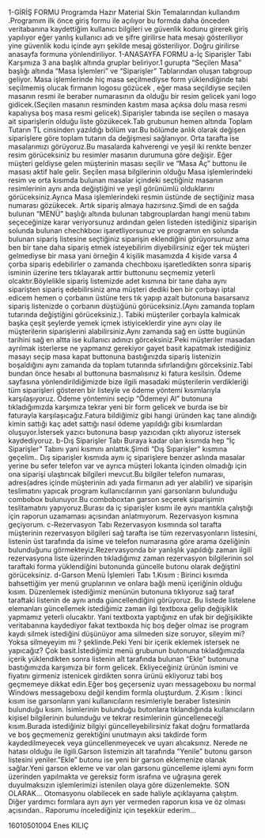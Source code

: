 
1-GİRİŞ FORMU
Programda Hazır Material Skin Temalarından kullandım .Programım ilk önce giriş formu ile açılıyor bu formda daha önceden  veritabanına kaydettiğim kullanıcı bilgileri ve güvenlik kodunu girerek giriş yapılıyor eğer yanlış kullanıcı adı ve şifre girilirse hata mesajı gösteriliyor yine güvenlik kodu içinde ayrı şekilde mesaj gösteriliyor. Doğru girilirse anasayfa formuna yönlendiriliyor.
1-ANASAYFA FORMU
a-İç Siparişler Tabı
Karşımıza 3 ana başlık altında gruplar beliriyor.1 gurupta  “Seçilen Masa” başlığı altında “Masa İşlemleri” ve “Siparişler” Tablarından oluşan tabgroup geliyor. Masa işlemlerinde hiç masa seçilmediyse form yüklendiğinde tabi seçilmemiş olucak firmanın logosu gözücek , eğer masa seçildiyse seçilen masanın resmi ile beraber numarasının da olduğu bir resim gelicek yani logo gidicek.(Seçilen masanın resminden kastım masa açıksa dolu masa resmi kapalıysa boş masa resmi gelicek).Siparişler tabında ise seçilen o masaya ait siparişlerin olduğu liste gözükecek.Tab grubunun hemen altında Toplam Tutarın TL cinsinden yazıldığı bölüm var.Bu bölümde anlık olarak değişen siparişlere göre toplam tutarın da değişmesi sağlanıyor. Orta tarafta ise masalarımızı görüyoruz.Bu masalarda kahverengi ve yeşil iki renkte benzer resim görüceksiniz bu resimler masanın durumuna göre değişir. Eğer müşteri geldiyse  gelen müşterinin masası seçilir ve “Masa Aç” buttonu ile masası aktif hale gelir. Seçilen masa bilgilerinin olduğu Masa işlemlerindeki resim ve orta kısımda bulunan masalar içindeki seçtiğiniz masanın resimlerinin aynı anda değiştiğini ve yeşil görünümlü  olduklarını görüceksiniz.Ayrıca Masa işlemlerindeki resmin üstünde de seçtiğiniz masa numarası gözükecek. Artık sipariş almaya hazırsınız.Şimdi de en sağda bulunan “MENÜ” başlığı altında bulunan tabgrouplardan hangi menü tabını seçeceğinize karar veriyorsunuz ardından gelen listeden istediğiniz siparişin solunda bulunan chechkboxı işaretliyorsunuz ve programın en solunda bulunan sipariş listesine seçtiğiniz siparişin eklendiğini görüyorsunuz ama ben bir tane daha sipariş etmek isteyebilirim diyebilirsiniz eğer tek müşteri gelmediyse bir masa yani örneğin 4 kişilik masamızda 4 kişide varsa 4 çorba sipariş edebilirler o zamanda chechboxu işaretledikten sonra sipariş isminin üzerine ters tıklayarak arttir buttonunu  seçmemiz yeterli olcaktır.Böylelikle sipariş listemizde adet kısmına bir tane daha aynı siparişten sipariş edebilirsiniz ama müşteri dediki ben bir çorbayı iptal edicem hemen o çorbanın üstüne ters tık yapıp azalt butonuna basarsanız sipariş listenizde o çorbanın düştüğünü görüceksiniz.(Aynı zamanda toplam tutarında değiştiğini görüceksiniz.). Tabiki müşteriler çorbayla kalmicak başka çeşit şeylerde yemek içmek istiyiceklerdir yine aynı olay ile müşterilerin siparişlerini alabilirsiniz.Aynı zamanda sağ en üstte bugünün tarihini sağ en altta ise kullanıcı adınızı görceksiniz.Peki müşteriler masadan ayrılmak isterlerse ne yapmanız gerekiyor gayet basit kapatmak istediğiniz masayı seçip masa kapat buttonuna bastığınızda sipariş listenizin boşaldığını aynı zamanda da toplam tutarında sıfırlandığını görceksiniz.Tabi bundan önce hesabı al buttonuna basmalısınız ki fatura kesilsin. Ödeme sayfasına yönlendirildiğimizde bize ilgili masadaki müşterilerin verdikleriği tüm siparişleri gösteren bir listeyle ve ödeme yöntemi kısımlarıyla karşılaşıyoruz. Ödeme yöntemini seçip “Ödemeyi Al” butonuna tıkladığımızda karşımıza tekrar yeni bir form gelicek ve burda ise bir faturayla karşılaşıcağız.Fatura bildiğimiz gibi hangi üründen kaç tane alındığı kimin sattığı kaç adet sattığı nasıl ödeme yapıldığı gibi kısımlardan oluşuyor.İstersek yazıcı butonuna basıp yazıcıdan çıktı alıyoruz istersek kaydediyoruz.
b-Dış Siparişler Tabı
Buraya kadar olan kısımda hep “İç Siparişler” Tabını yani kısmını anlattık.Şimdi “Dış Sıparişler” kısmına geçelim..
Dış siparişler kısmıda aynı iç siparişlere benzer aslında masalar yerine bu sefer telefon var ve ayrıca müşteri lokanta içinden olmadığı için ona siparişi ulaştırıcak bilgileri mevcut.Bu bilgiler telefon numarası, adres(adres içinde müşterinin adı yada firmanın adı yer alabilir) ve siparişin teslimatını yapıcak program kullanıcılarının yani garsonların bulunduğu combobox bulunuyor.Bu comboboxtan garson seçerek siparişimin teslitamatını yapıyoruz.Burası da iç siparişler kısmı ile aynı mantıkla çalıştığı için raporun uzamaması açısından anlatmıyorum. Rezervasyon kısmına geçiyorum.
c-Rezervasyon Tabı
Rezervasyon kısmında sol tarafta müşterinin rezervasyon bilgileri sağ tarafta ise tüm rezervasyonların listesini, listenin üst tarafında da isime ve telefon numarasına göre arama özeliğinin bulunduğunu görmekteyiz.Rezervasyonda bir yanlışlık yapıldığı zaman ilgili rezervasyona liste üzerinden tıkladığımız zaman rezervasyon bilgilerinin sol taraftaki forma yüklendiğini butonunda güncelle butonu olarak değiştini görüceksiniz.
d-Garson Menü İşlemleri Tabı
1.Kısım : Birinci kısımda bahsettiğim yer menü gruplarının ve onlara bağlı menü içeriğinin olduğu kısım. Düzenlemek istediğimiz menünün butonuna tıklıyoruz sağ taraf taraftaki listenin de aynı anda güncellendiğini görüyoruz. Bu listede listelene elemanları güncellemek istediğimiz zaman ilgi textboxa gelip değişiklik yapmamız yeterli olucaktır. Yani textboxta yaptığınız en ufak bir değişiklikte veritabanına kaydediyor fakat textboxda hiç boş değer olmaz ise program kaydı silmek istediğini düşünüyor ama silmeden size soruyor, sileyim mi? Yoksa silmeyeyim mi ? şeklinde.Peki Yeni bir içerik eklemek istersek ne yapıcağız? Çok basit.İstediğimiz menü grubunun butonuna tıkladğımızda içerik yüklendikten sonra listenin alt tarafında bulunan “Ekle” butonuna bastığımızda karşımıza bir form gelicek. Ekliyeceğiniz ürünün ismini ve fiyatını girmeniz istenicek girdikten sonra ürünü ekliyoruz tabi boş geçmemeye dikkat edin.Eğer boş geçerseniz  uyarı messageboxu bu normal Windows messageboxu değil kendim formla oluşturdum.
2.Kısım : İkinci kısım ise garsonların yani kullanıcıların resimleriyle beraber listesinin bulunduğu kısım. İsimlerinin bulunduğu butonlara tıklandığında kullanıcıların kişisel bilgilerinin bulunduğu ve tekrar resimlerinin güncelleneceği kısım.Burada istediğiniz bilgiyi güncelleyebilirsiniz fakat doğru formatlarda ve boş geçmemeniz gerektiğini unutmayın aksi takdirde form kaydedilmeyecek veya güncellenmeyecek ve uyarı alıcaksınız. Nerede ne hatası olduğu ile ilgili.Garson listemizin alt tarafında “Yenile” butonu garson listesini yeniler.”Ekle” butonu ise yeni bir garson eklemenize olanak sağlar.Yeni garson ekleme ve var olan garsonu güncelleme işlemi aynı form üzerinden yapılmakta ve gereksiz form israfına ve uğraşına gerek duyulmaksızın işlemlerimizi istenilen olaya göre düzenlemekte.
SON OLARAK…
Otomasyonu olabilecek en sade haliyle açıklayama çalıştım. Diğer yardımcı formlara ayrı ayrı yer vermeden raporun kısa ve öz olması açısından..
Raporumu incelediğiniz için teşekkür ederim…
												
16010501004 Enes KILIÇ
 
 



		
										


















	

